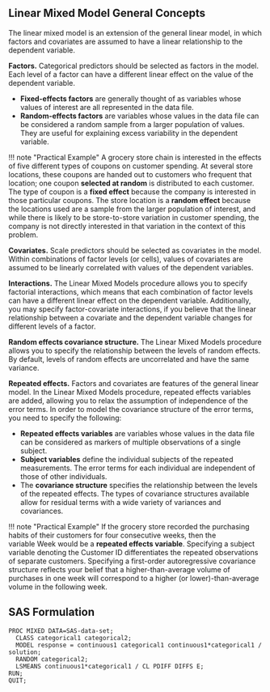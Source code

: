## Linear Mixed Model General Concepts

The linear mixed model is an extension of the general linear model, in which factors and covariates are assumed to have a linear relationship to the dependent variable.

**Factors.** Categorical predictors should be selected as factors in the model. Each level of a factor can have a different linear effect on the value of the dependent variable.

* **Fixed-effects factors** are generally thought of as variables whose values of interest are all represented in the data file.
* **Random-effects factors** are variables whose values in the data file can be considered a random sample from a larger population of values. They are useful for explaining excess variability in the dependent variable.

!!! note "Practical Example"
    A grocery store chain is interested in the effects of five different types of coupons on customer spending. At several store locations, these coupons are handed out to customers who frequent that location; one coupon **selected at random** is distributed to each customer.
	  The type of coupon is a **fixed effect** because the company is interested in those particular coupons. The store location is a **random effect** because the locations used are a sample from the larger population of interest, and while there is likely to be store-to-store variation in customer spending, the company is not directly interested in that variation in the context of this problem.

**Covariates.** Scale predictors should be selected as covariates in the model. Within combinations of factor levels (or cells), values of covariates are assumed to be linearly correlated with values of the dependent variables.

**Interactions.** The Linear Mixed Models procedure allows you to specify factorial interactions, which means that each combination of factor levels can have a different linear effect on the dependent variable. Additionally, you may specify factor-covariate interactions, if you believe that the linear relationship between a covariate and the dependent variable changes for different levels of a factor.

**Random effects covariance structure.** The Linear Mixed Models procedure allows you to specify the relationship between the levels of random effects. By default, levels of random effects are uncorrelated and have the same variance. 

**Repeated effects.** Factors and covariates are features of the general linear model. In the Linear Mixed Models procedure, repeated effects variables are added, allowing you to relax the assumption of independence of the error terms. In order to model the covariance structure of the error terms, you need to specify the following:

* **Repeated effects variables** are variables whose values in the data file can be considered as markers of multiple observations of a single subject.
* **Subject variables** define the individual subjects of the repeated measurements. The error terms for each individual are independent of those of other individuals.
* The **covariance structure** specifies the relationship between the levels of the repeated effects. The types of covariance structures available allow for residual terms with a wide variety of variances and covariances.
	
!!! note "Practical Example" 
    If the grocery store recorded the purchasing habits of their customers for four consecutive weeks, then the variable Week would be a **repeated effects variable**. Specifying a subject variable denoting the Customer ID differentiates the repeated observations of separate customers. Specifying a first-order autoregressive covariance structure reflects your belief that a higher-than-average volume of purchases in one week will correspond to a higher (or lower)-than-average volume in the following week.

## SAS Formulation

```
PROC MIXED DATA=SAS-data-set;
  CLASS categorical1 categorical2;
  MODEL response = continuous1 categorical1 continuous1*categorical1 / solution;
  RANDOM categorical2;
  LSMEANS continuous1*categorical1 / CL PDIFF DIFFS E;
RUN;
QUIT;
```
